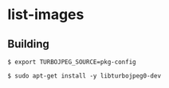 # list-images

## Building

```console
$ export TURBOJPEG_SOURCE=pkg-config

$ sudo apt-get install -y libturbojpeg0-dev
```
